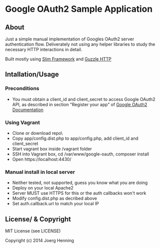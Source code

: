 Google OAuth2 Sample Application
================================

About
-----

Just a simple manual implementation of Googles OAuth2 server authentication 
flow. Deliverately not using any helper libraries to study the necessary HTTP
interactions in detail.

Built mostly using [Slim Framework](http://www.slimframework.com/) and 
[Guzzle HTTP](http://guzzle.readthedocs.org/en/latest/)

Intallation/Usage
-----------------

### Preconditions

 * You must obtain a client_id and client_secret to access Google OAuth2 API,
   as described in section "Register your app" of 
   [Google OAuth2 Documentation](https://developers.google.com/accounts/docs/OAuth2Login)

### Using Vagrant

 * Clone or download repo\
 * Copy app/config.dist.php to app/config.php, add client_id and client_secret
 * Start vagrant box inside /vagrant folder
 * SSH into Vagrant box, cd /var/www/google-oauth, composer install
 * Open https://localhost:4430/

### Manual install in local server
 
 * Neither tested, not supported, guess you know what you are doing
 * Deploy on your local Apache2
 * Server MUST use HTTPS for this or the auth callbacks won't work
 * Modify config.dist.php as decribed above
 * Set auth.callback.url to match your local IP


License/ & Copyright
--------------------

MIT License (see LICENSE)

Copyright (c) 2014 Joerg Henning


